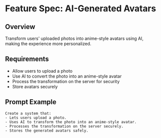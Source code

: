 # Feature Spec: AI-Generated Avatars

## Overview
Transform users' uploaded photos into anime-style avatars using AI, making the experience more personalized.

## Requirements
- Allow users to upload a photo
- Use AI to convert the photo into an anime-style avatar
- Process the transformation on the server for security
- Store avatars securely

## Prompt Example
```
Create a system that:
- Lets users upload a photo.
- Uses AI to transform the photo into an anime-style avatar.
- Processes the transformation on the server securely.
- Stores the generated avatars safely.
``` 